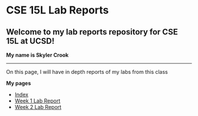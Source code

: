 # CSE 15L Lab Reports

## Welcome to my lab reports repository for CSE 15L at UCSD!
**My name is Skyler Crook**

***

On this page, I will have in depth reports of my labs from this class

**My pages**
* [Index](https://skylercrook.github.io/cse15l-lab-reports/index.html)
* [Week 1 Lab Report](https://skylercrook.github.io/cse15l-lab-reports/Week1LabReport.html)
* [Week 2 Lab Report](https://skylercrook.github.io/cse15l-lab-reports/Week2LabReport.html)
